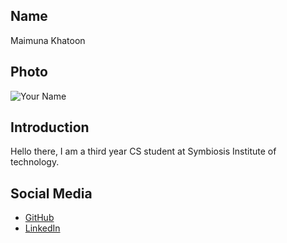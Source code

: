 ## Name
Maimuna Khatoon

## Photo
![Your Name](https://link-to-your-photo.jpg)

## Introduction
Hello there, I am a third year CS student at Symbiosis Institute of technology. 

## Social Media
- [GitHub](https://github.com/maimuna01)
- [LinkedIn](https://linkedin.com/in/maimunakhatoon)